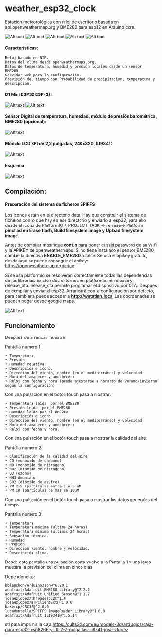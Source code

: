 # weather_esp32_clock  

Estacion meteorológica con reloj de escritorio basada en api.openweathermap.org y BME280 para esp32 en Arduino core.

![Alt text](images/en_screen1.png)
![Alt text](images/es_screen1.png)
![Alt text](images/en_air_quality.png)
![Alt text](images/en_screen2.png)
![Alt text](images/es_forecast_screen.png)


#### Características:

	Reloj basado en NTP.  
	Datos del clima desde openweathermaps.org.  
	Datos de temperatura, humedad y presión locales desde un sensor BME280.  
	Servidor web para la configuración.
	Previsión del tiempo con Probabilidad de precipitacion, temperatura y descripción.  

#### D1 Mini ESP32 ESP-32:

![Alt text](images/wemo_d1_mini_A.png) ![Alt text](images/wemo_d1_mini_B.png)

#### Sensor Digital de temperatura, humedad, módulo de presión barométrica, 	BME280 (opcional):

![Alt text](/images/bme280.png)

#### Módulo LCD SPI de 2,2 pulgadas, 240x320, ILI9341:

![Alt text](/images/TFT_2_2_ILI9341.png)

#### Esquema

![Alt text](/images/schematic.png)

## Compilación:

  #### Preparación del sistema de ficheros SPIFFS
  
Los iconos están en el directorio data. Hay que construir el sistema de ficheros con lo que hay en ese directorio y enviarlo al esp32, para ello desde el icono de PlatformIO→ PROJECT TASK → release→ Platform **pinchad en Erase flash, Build filesystem image y Upload filesystem image**.

Antes de compilar modifique **conf.h** para poner el ssid password de su WIFI y la APIKEY de openweathermaps.
Si no tiene instalado el sensor BME280 cambie la directiva **ENABLE_BME280** a false. 
Se usa el apikey gratuito, desde aquí se puede conseguir el apikey: https://openweathermap.org/price.
  
Si se usa platformio se resolverán correctamente todas las dependencias de las librerías.
Existen dos entornos en platformio.ini: release y release_ota. release_ota permite programar el dispositivo por OTA.
Despues de compilar y enviar al esp32. Arrancará con la configuración por defecto, para cambiarla puede acceder a **http://wstation.local** 
Las coordenadas se pueden pegar desde google maps.

![Alt text](/images/web.png)


## Funcionamiento
Después de arrancar muestra:

Pantalla numero 1:

    • Temperatura
    • Presión
    • Humedad relativa
    • Descripción e icono.
    • Dirección del viento, nombre (en el mediterráneo) y velocidad
    • Hora del amanecer y anochecer:
    • Reloj con fecha y hora (puede ajustarse a horario de verano/invierno según la configuración)

Con una pulsación en el botón touch pasa a mostrar:

    • Temperatura leída  por el BME280
    • Presión leída  por el BME280
    • Humedad leída por el BME280
    • Descripción e icono
    • Dirección del viento, nombre (en el mediterráneo) y velocidad
    • Hora del amanecer y anochecer:
    • Reloj con fecha y hora.

Con una pulsación en el botón touch pasa a mostrar la calidad del aire:

Pantalla numero 2:

    • Clasificación de la calidad del aire
    • CO (monóxido de carbono)
    • NO (monóxido de nitrógeno)
    • NO2 (dióxido de nitrogeno)
    • O3 (ozono)
    • NH3 Amoniaco
    • SO2 (dióxido de azufre)
    • PM 2-5 (partículas entre 2 y 5 uM
    • PM 10 (partículas de mas de 10uM

Con una pulsación en el botón touch pasa a mostrar los datos generales del tiempo.

Pantalla numero 3:

    • Temperatura
    • Temperatura máxima (ultima 24 horas)
    • Temperatura mínima (ultimas 24 horas)
    • Sensación térmica.
    • Humedad
    • Presión
    • Dirección viento, nombre y velocidad.
    • Descripción clima.

Desde esta pantalla una pulsación corta vuelve a la Pantalla 1 y una larga muestra la previsión del clima en cinco dias.

Dependencias:

	bblanchon/ArduinoJson@^6.20.1
	adafruit/Adafruit BME280 Library@^2.2.2
	adafruit/Adafruit Unified Sensor@^1.1.7
	josaezlopez/threadesp32@^1.0
	josaezlopez/NTPClientExt@^1.0.0
	bakercp/CRC32@^2.0.0
	lucadentella/SPIFFS ImageReader Library@^1.0.0
	adafruit/Adafruit ILI9341@^1.5.14

stl para imprimir la caja
https://cults3d.com/es/modelo-3d/artilugios/caja-para-esp32-esp8266-y-tft-2-2-pulgadas-ili9341-josaezlopez
